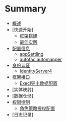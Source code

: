 # Summary



* [概述](概述/SUMMARY.md)
* [快速开始]
  * [框架搭建](/快速开始/框架搭建.md)
  * [最佳实践](/快速开始/最佳实践.md)
* [配置信息](配置信息/SUMMARY.md)
  * [appSettiing](配置信息/appsetting.md)
  * [autofac.automapper](配置信息/Config/AutoFac/autofac.automapper.md)
* [身份认证](身份认证/SUMMARY.md)
  * [IdentityServer4](身份认证/IdentityServer4.md)
* [框架接口](框架接口/SUMMARY.md)
  * [Execl导出数据配置](框架接口/Execl导出数据Headers配置.md)
* [实体映射]
* [数据仓储]
* [权限控制](权限控制/SUMMARY.md)
  * [角色策略授权配置](权限控制/角色策略授权配置.md)
* [日志记录]


